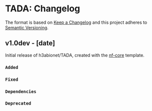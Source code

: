 # TADA: Changelog

The format is based on [Keep a Changelog](https://keepachangelog.com/en/1.0.0/)
and this project adheres to [Semantic Versioning](https://semver.org/spec/v2.0.0.html).

## v1.0dev - [date]

Initial release of h3abionet/TADA, created with the [nf-core](https://nf-co.re/) template.

### `Added`

### `Fixed`

### `Dependencies`

### `Deprecated`
